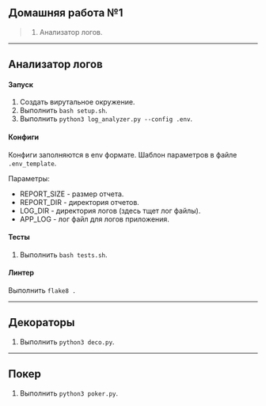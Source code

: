 ## Домашняя работа №1
> 1. Анализатор логов.

---

## Анализатор логов
#### Запуск 
1. Создать вирутальное окружение.
2. Выполнить `bash setup.sh`.
3. Выполнить `python3 log_analyzer.py --config .env`.

#### Конфиги
Конфиги заполняются в env формате. Шаблон параметров в файле `.env_template`.

Параметры:
- REPORT_SIZE - размер отчета.
- REPORT_DIR - директория отчетов.
- LOG_DIR - директория логов (здесь тщет лог файлы).
- APP_LOG - лог файл для логов приложения.

#### Тесты
1. Выполнить `bash tests.sh`.

#### Линтер
Выполнить `flake8 .`

---

## Декораторы
1. Выполнить `python3 deco.py`.

---

## Покер
1. Выполнить `python3 poker.py`.


